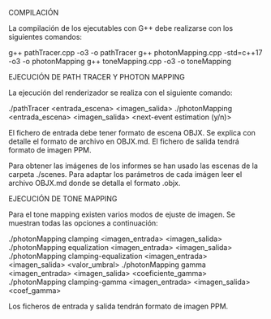 COMPILACIÓN

La compilación de los ejecutables con G++ debe realizarse con los siguientes comandos:

g++ pathTracer.cpp -o3 -o pathTracer
g++ photonMapping.cpp -std=c++17 -o3 -o photonMapping
g++ toneMapping.cpp -o3 -o toneMapping



EJECUCIÓN DE PATH TRACER Y PHOTON MAPPING

La ejecución del renderizador se realiza con el siguiente comando:

./pathTracer <entrada_escena> <imagen_salida>
./photonMapping <entrada_escena> <imagen_salida> <next-event estimation (y/n)>

El fichero de entrada debe tener formato de escena OBJX. Se explica con detalle el formato de archivo en OBJX.md.
El fichero de salida tendrá formato de imagen PPM.

Para obtener las imágenes de los informes se han usado las escenas de la carpeta ./scenes.
Para adaptar los parámetros de cada imágen leer el archivo OBJX.md donde se detalla el formato .objx.



EJECUCIÓN DE TONE MAPPING

Para el tone mapping existen varios modos de ejuste de imagen. Se muestran todas las opciones a continuación:

./photonMapping clamping <imagen_entrada> <imagen_salida>
./photonMapping equalization <imagen_entrada> <imagen_salida>
./photonMapping clamping-equalization <imagen_entrada> <imagen_salida> <valor_umbral>
./photonMapping gamma <imagen_entrada> <imagen_salida> <coeficiente_gamma>
./photonMapping clamping-gamma <imagen_entrada> <imagen_salida> <umbral> <coef_gamma>

Los ficheros de entrada y salida tendrán formato de imagen PPM.